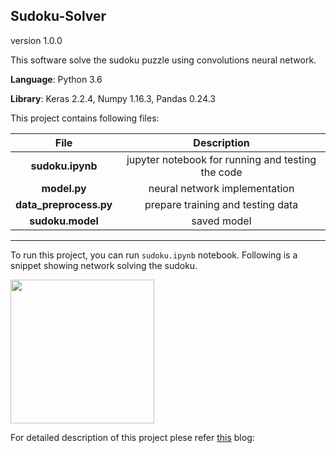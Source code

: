 ## Sudoku-Solver
version 1.0.0

This software solve the sudoku puzzle using convolutions neural network.

**Language**: Python 3.6

**Library**: Keras 2.2.4, Numpy 1.16.3, Pandas 0.24.3

This project contains following files:


| File      | Description |
| :-----------: | :-----------: |
| **sudoku.ipynb** | jupyter notebook for running and testing the code |
| **model.py**   | neural network implementation        |
| **data_preprocess.py**      | prepare training and testing data      |
| **sudoku.model** | saved model |

---

To run this project, you can run `sudoku.ipynb` notebook. Following is a snippet showing network solving the sudoku.

<img src=result.png width="230">

For detailed description of this project plese refer [this](https://towardsdatascience.com/solving-sudoku-with-convolution-neural-network-keras-655ba4be3b11) blog:

